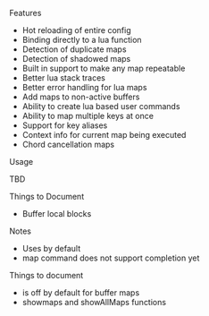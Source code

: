 
Features

* Hot reloading of entire config
* Binding directly to a lua function
* Detection of duplicate maps
* Detection of shadowed maps
* Built in support to make any map repeatable
* Better lua stack traces
* Better error handling for lua maps
* Add maps to non-active buffers
* Ability to create lua based user commands
* Ability to map multiple keys at once
* Support for key aliases
* Context info for current map being executed
* Chord cancellation maps

Usage

TBD

Things to Document

* Buffer local blocks

Notes

* Uses <unique> by default
* map command does not support completion yet

Things to document
* <unique> is off by default for buffer maps
* showmaps and showAllMaps functions


